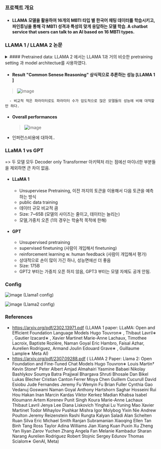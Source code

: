 ###  프로젝트 개요
- #### LLAMA 모델을 활용하여 16개의 MBTI 타입 별 한국어 채팅 데이터를 학습시키고, 파인튜닝을 통해 각 MBTI 성격과 특성의 맞게 응답하는 모델 학습. A chatbot service that users can talk to an AI based on 16 MBTI types.
   
###  LLAMA 1 / LLAMA 2 논문 
<details>
<summary> ####  Pretrained data: LLAMA 2 에서는 LLAMA 1과 거의 비슷한 pretraining setting 과 model architectue를 사용하였다. </summary>
  
 >  ![image](https://github.com/JinnyKo/Skippy_mbti_Llama2/assets/93627969/6160bdf0-b82d-4c6a-b08c-24d3aab9053b)
      (LLAMA1 pretraining Data)
     - CommonCrawl (67.0%): Language Classification 해서 영어로 된 데이터만 사용 
     - Github (4.5%): 코드 데이터 학습, Apache 라이센스, MIT 라이센스 
 > ![image](https://github.com/JinnyKo/Skippy_mbti_Llama2/assets/93627969/3ee947a1-aa10-4cfb-88b2-335c1dbc00e6)

    - LLAMA 1 의 논문에서 truthful result를 보면 올바른 답을 할 확률 이 낮은것을 지적하면서, 
    hallucinations을 극복하진 못했다고 언급하고 있는데, LLAMA 2는 이를 극복하기 위한 new data set 을 구성한것 같다. 
    
> ![image](https://github.com/JinnyKo/Skippy_mbti_Llama2/assets/93627969/7652f7d5-de05-4a71-ac0e-0e0c35c2b298)
    - LLAMA2 에서도 어쨌든,,완벽하게 해결되진 않을 것 같다. 
</details> 
     
- #### Result "Common Senese Reasoning" 상식적으로 추론하는 성능 [LLAMA 1 ] 

 > ![image](https://github.com/JinnyKo/Skippy_mbti_Llama2/assets/93627969/85a952ef-671e-4c98-b957-1f333ccbd5bd)

      - 비교적 적은 파라미터로도 파라미터 수가 압도적으로 많은 모델들의 성능에 비해 대적할 만 하다.
      
- #### Overall performances
    > ![image](https://github.com/JinnyKo/Skippy_mbti_Llama2/assets/93627969/1b29b440-b111-4fd9-86fb-ee925f238f7e)
 

  
- 인퍼런스비용에 대하여.. 
</summary></details>

### LLaMA 1 vs GPT 
=> 두 모델 모두 Decoder only Transformer 아키텍처 라는 점에선 마이너한 부분들을 제외하면 큰 차이 없음.

- #### LLaMA 1
   - Unsuperviese Pretraining, 이전 까지의 토큰을 이용해서 다음 토큰을 예측하는 방식
   - public data training 
   - 데이터 규모 비교적 큼
   - Size: 7~65B (모델의 사이즈는 줄이고, 데이터는 늘리는)
   - 모델,가중치 오픈 (1의 경우는 학술적 목적에 한해) 
 
- #### GPT
   - Unsupervised pretraining
   - supervised finetuning (사람이 개입해서 finetuning)
   - reinforcement learning w. human feedback  (사람이 개입해서 평가)
   - 상대적으로 손이 많이 가긴 하나, 성능면에선 더 좋음
   - Size: 175B 
   - GPT2 부터는 가중치 오픈 하지 않음, GPT3 부터는 모델 자체도 공개 안됨. 

### Config
![image](https://github.com/JinnyKo/Skippy_mbti_Llama2/assets/93627969/9350c5c4-b23f-4876-b369-615c90af55c3)
(Llama1 config)

![image](https://github.com/JinnyKo/Skippy_mbti_Llama2/assets/93627969/6bc1b095-3ace-4054-8de3-4a0bbbdd5503)
(Llama2 config)





### References 
- https://arxiv.org/pdf/2302.13971.pdf (LLAMA 1 paper: LLaMA: Open and Efficient Foundation Language Models
Hugo Touvron∗
, Thibaut Lavril∗
, Gautier Izacard∗
, Xavier Martinet
Marie-Anne Lachaux, Timothee Lacroix, Baptiste Rozière, Naman Goyal
Eric Hambro, Faisal Azhar, Aurelien Rodriguez, Armand Joulin
Edouard Grave∗
, Guillaume Lample∗
Meta AI)
- https://arxiv.org/pdf/2307.09288.pdf ( LLAMA 2 Paper: Llama 2: Open Foundation and Fine-Tuned Chat Models
Hugo Touvron∗ Louis Martin† Kevin Stone†
Peter Albert Amjad Almahairi Yasmine Babaei Nikolay Bashlykov Soumya Batra
Prajjwal Bhargava Shruti Bhosale Dan Bikel Lukas Blecher Cristian Canton Ferrer Moya Chen
Guillem Cucurull David Esiobu Jude Fernandes Jeremy Fu Wenyin Fu Brian Fuller
Cynthia Gao Vedanuj Goswami Naman Goyal Anthony Hartshorn Saghar Hosseini Rui Hou
Hakan Inan Marcin Kardas Viktor Kerkez Madian Khabsa Isabel Kloumann Artem Korenev
Punit Singh Koura Marie-Anne Lachaux Thibaut Lavril Jenya Lee Diana Liskovich
Yinghai Lu Yuning Mao Xavier Martinet Todor Mihaylov Pushkar Mishra
Igor Molybog Yixin Nie Andrew Poulton Jeremy Reizenstein Rashi Rungta Kalyan Saladi
Alan Schelten Ruan Silva Eric Michael Smith Ranjan Subramanian Xiaoqing Ellen Tan Binh Tang
Ross Taylor Adina Williams Jian Xiang Kuan Puxin Xu Zheng Yan Iliyan Zarov Yuchen Zhang
Angela Fan Melanie Kambadur Sharan Narang Aurelien Rodriguez Robert Stojnic
Sergey Edunov Thomas Scialom∗
GenAI, Meta)
